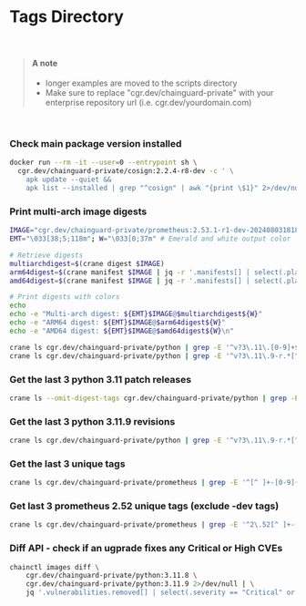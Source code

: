 # Tags Directory

<br/>

>
> #### A note
>
> - longer examples are moved to the scripts directory
> - Make sure to replace "cgr.dev/chainguard-private" with your enterprise repository url (i.e. cgr.dev/yourdomain.com)
>
>

<br/>

### Check main package version installed

```bash
docker run --rm -it --user=0 --entrypoint sh \
  cgr.dev/chainguard-private/cosign:2.2.4-r8-dev -c ' \
    apk update --quiet && 
    apk list --installed | grep "^cosign" | awk "{print \$1}" 2>/dev/null'
```

### Print multi-arch image digests

```bash
IMAGE="cgr.dev/chainguard-private/prometheus:2.53.1-r1-dev-202408031818"
EMT="\033[38;5;118m"; W="\033[0;37m" # Emerald and white output color

# Retrieve digests
multiarchdigest=$(crane digest $IMAGE)
arm64digest=$(crane manifest $IMAGE | jq -r '.manifests[] | select(.platform.architecture=="arm64") | .digest')
amd64digest=$(crane manifest $IMAGE | jq -r '.manifests[] | select(.platform.architecture=="amd64") | .digest')

# Print digests with colors
echo
echo -e "Multi-arch digest: ${EMT}$IMAGE@$multiarchdigest${W}"
echo -e "ARM64 digest: ${EMT}$IMAGE@$arm64digest${W}"
echo -e "AMD64 digest: ${EMT}$IMAGE@$amd64digest${W}\n"

crane ls cgr.dev/chainguard-private/python | grep -E '^v?3\.11\.[0-9]+$' | sort -V | tail -n 1
crane ls cgr.dev/chainguard-private/python | grep -E '^v?3\.11\.9-r.*[^-dev]$' | sort -V | tail -n 1
```

### Get the last 3 python 3.11 patch releases

```bash
crane ls --omit-digest-tags cgr.dev/chainguard-private/python | grep -E '^v?3\.11\.[0-9]+$' | sort -Vr | head -n 3
```

### Get the last 3 python 3.11.9 revisions

```bash
crane ls cgr.dev/chainguard-private/python | grep -E '^v?3\.11\.9-r.*[^-dev]$' | sort -Vr | head -n 3
```

### Get the last 3 unique tags

```bash
crane ls cgr.dev/chainguard-private/prometheus | grep -E '^[^ ]+-[0-9]{12}$' | grep -v '^latest' | sort -Vr | head -n 3
```

### Get last 3 prometheus 2.52 unique tags (exclude -dev tags)

```bash
crane ls cgr.dev/chainguard-private/prometheus | grep -E '^2\.52[^ ]+-[0-9]{12}$' | grep -v '^latest' | grep -v '\-dev' | sort -Vr | head -n 3
```

### Diff API - check if an ugprade fixes any Critical or High CVEs
```bash
chainctl images diff \
    cgr.dev/chainguard-private/python:3.11.8 \
    cgr.dev/chainguard-private/python:3.11.9 2>/dev/null | \
    jq '.vulnerabilities.removed[] | select(.severity == "Critical" or .severity == "High") .id'
```